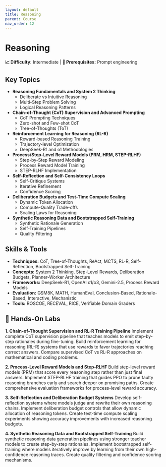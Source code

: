 ```yaml
---
layout: default
title: Reasoning
parent: Course
nav_order: 12
---
```


# Reasoning

**📈 Difficulty:** Intermediate | **🎯 Prerequisites:** Prompt engineering

## Key Topics
- **Reasoning Fundamentals and System 2 Thinking**
  - Deliberate vs Intuitive Reasoning
  - Multi-Step Problem Solving
  - Logical Reasoning Patterns
- **Chain-of-Thought (CoT) Supervision and Advanced Prompting**
  - CoT Prompting Techniques
  - Zero-shot and Few-shot CoT
  - Tree-of-Thoughts (ToT)
- **Reinforcement Learning for Reasoning (RL-R)**
  - Reward-based Reasoning Training
  - Trajectory-level Optimization
  - DeepSeek-R1 and o1 Methodologies
- **Process/Step-Level Reward Models (PRM, HRM, STEP-RLHF)**
  - Step-by-Step Reward Modeling
  - Process Reward Model Training
  - STEP-RLHF Implementation
- **Self-Reflection and Self-Consistency Loops**
  - Self-Critique Systems
  - Iterative Refinement
  - Confidence Scoring
- **Deliberation Budgets and Test-Time Compute Scaling**
  - Dynamic Token Allocation
  - Compute-Quality Trade-offs
  - Scaling Laws for Reasoning
- **Synthetic Reasoning Data and Bootstrapped Self-Training**
  - Synthetic Rationale Generation
  - Self-Training Pipelines
  - Quality Filtering

## Skills & Tools
- **Techniques:** CoT, Tree-of-Thoughts, ReAct, MCTS, RL-R, Self-Reflection, Bootstrapped Self-Training
- **Concepts:** System 2 Thinking, Step-Level Rewards, Deliberation Budgets, Planner-Worker Architecture
- **Frameworks:** DeepSeek-R1, OpenAI o1/o3, Gemini-2.5, Process Reward Models
- **Evaluation:** GSM8K, MATH, HumanEval, Conclusion-Based, Rationale-Based, Interactive, Mechanistic
- **Tools:** ROSCOE, RECEVAL, RICE, Verifiable Domain Graders

## 🔬 Hands-On Labs

**1. Chain-of-Thought Supervision and RL-R Training Pipeline**
Implement complete CoT supervision pipeline that teaches models to emit step-by-step rationales during fine-tuning. Build reinforcement learning for reasoning (RL-R) systems that use rewards to favor trajectories reaching correct answers. Compare supervised CoT vs RL-R approaches on mathematical and coding problems.

**2. Process-Level Reward Models and Step-RLHF**
Build step-level reward models (PRM) that score every reasoning step rather than just final answers. Implement STEP-RLHF training that guides PPO to prune faulty reasoning branches early and search deeper on promising paths. Create comprehensive evaluation frameworks for process-level reward accuracy.

**3. Self-Reflection and Deliberation Budget Systems**
Develop self-reflection systems where models judge and rewrite their own reasoning chains. Implement deliberation budget controls that allow dynamic allocation of reasoning tokens. Create test-time compute scaling experiments showing accuracy improvements with increased reasoning budgets.

**4. Synthetic Reasoning Data and Bootstrapped Self-Training**
Build synthetic reasoning data generation pipelines using stronger teacher models to create step-by-step rationales. Implement bootstrapped self-training where models iteratively improve by learning from their own high-confidence reasoning traces. Create quality filtering and confidence scoring mechanisms. 